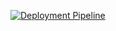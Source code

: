 [![Deployment Pipeline](https://github.com/leandrobattocchio/minecraft-cheap/actions/workflows/pipeline.yml/badge.svg)](https://github.com/leandrobattocchio/minecraft-cheap/actions/workflows/pipeline.yml)
